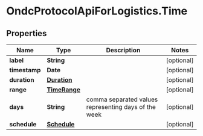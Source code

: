 # OndcProtocolApiForLogistics.Time

## Properties
Name | Type | Description | Notes
------------ | ------------- | ------------- | -------------
**label** | **String** |  | [optional] 
**timestamp** | **Date** |  | [optional] 
**duration** | [**Duration**](Duration.md) |  | [optional] 
**range** | [**TimeRange**](TimeRange.md) |  | [optional] 
**days** | **String** | comma separated values representing days of the week | [optional] 
**schedule** | [**Schedule**](Schedule.md) |  | [optional] 
